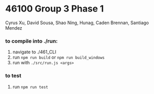 # 46100 Group 3 Phase 1

Cyrus Xu, David Sousa, Shao Ning, Hunag, Caden Brennan, Santiago Mendez

### to compile into ./run:

1. navigate to ./461_CLI
2. run `npm run build` or `npm run build_windows`
3. run with `./src/run.js <args>`

### to test

1. run `npm run test`

